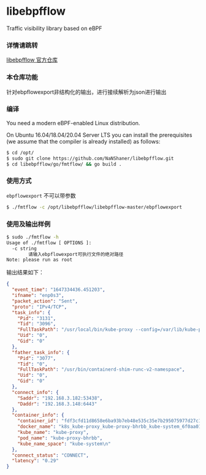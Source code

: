 # libebpfflow
Traffic visibility library based on eBPF

### 详情请跳转
[libebpfflow 官方仓库](https://github.com/ntop/libebpfflow)


### 本仓库功能
针对ebpflowexport非结构化的输出，进行接续解析为json进行输出
 
### 编译
You need a modern eBPF-enabled Linux distribution.

On Ubuntu 16.04/18.04/20.04 Server LTS you can install the prerequisites (we assume that the compiler is already installed) as follows:
```sh
$ cd /opt/
$ sudo git clone https://github.com/NaNShaner/libebpfflow.git
$ cd libebpfflow/go/fmtflow/ && go build .
```

### 使用方式
`ebpflowexport` 不可以带参数
```sh
$ ./fmtflow -c /opt/libebpfflow/libebpfflow-master/ebpflowexport
```


### 使用及输出样例
```sh
$ sudo ./fmtflow -h
Usage of ./fmtflow [ OPTIONS ]:
  -c string
    	请输入ebpflowexport可执行文件的绝对路径
Note: please run as root 
```
输出结果如下：
```json
{
  "event_time": "1647334436.451203",
  "ifname": "enp0s3",
  "packet_action": "Sent",
  "proto": "IPv4/TCP",
  "task_info": {
    "Pid": "3131",
    "Tid": "3096",
    "FullTaskPath": "/usr/local/bin/kube-proxy --config=/var/lib/kube-proxy/config.conf",
    "Uid": "0",
    "Gid": "0"
  },
  "father_task_info": {
    "Pid": "3077",
    "Tid": "0",
    "FullTaskPath": "/usr/bin/containerd-shim-runc-v2-namespace",
    "Uid": "0",
    "Gid": "0"
  },
  "connect_info": {
    "Saddr": "192.168.3.182:53438",
    "Daddr": "192.168.3.148:6443"
  },
  "container_info": {
    "container_id": "fdf3cfd11d8658e6ba93b7eb48e535c35e7b295075977d27c1d390c4",
    "docker_name": "k8s_kube-proxy_kube-proxy-bhrbb_kube-system_6f0aa01c-75b9-48e4-86fb-3f68f50b7023_7",
    "kube_name": "kube-proxy",
    "pod_name": "kube-proxy-bhrbb",
    "kube_name_space": "kube-system\n"
  },
  "connect_status": "CONNECT",
  "latency": "0.29"
}
```